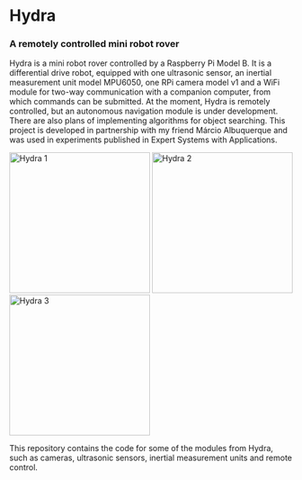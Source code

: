 # Hydra
### A remotely controlled mini robot rover

Hydra is a mini robot rover controlled by a Raspberry Pi Model B. It is a differential drive robot, equipped with one ultrasonic sensor, an inertial measurement unit model MPU6050, one RPi camera model v1 and a WiFi module for two-way communication with a companion computer, from which commands can be submitted. At the moment, Hydra is remotely controlled, but an autonomous navigation module is under development. There are also plans of implementing algorithms for object searching. This project is developed in partnership with my friend Márcio Albuquerque and was used in experiments published in Expert Systems with Applications.

<img src="https://davidborges.xyz/assets/hydra1.jpg" alt="Hydra 1" width="250"/> <img src="https://davidborges.xyz/assets/hydra2.jpg" alt="Hydra 2" width="250"/> <img src="https://davidborges.xyz/assets/hydra3.jpg" alt="Hydra 3" width="250"/>

This repository contains the code for some of the modules from Hydra, such as cameras, ultrasonic sensors, inertial measurement units and remote control.

